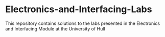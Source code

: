 # Electronics-and-Interfacing-Labs
This repository contains solutions to the labs presented in the Electronics and Interfacing Module at the University of Hull

